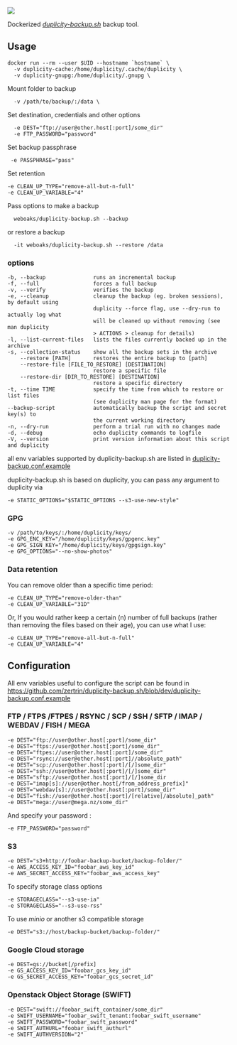 [![](https://images.microbadger.com/badges/image/weboaks/duplicity-backup.sh.svg)](https://microbadger.com/images/weboaks/duplicity-backup.sh "Get your own image badge on microbadger.com")

Dockerized [*duplicity-backup.sh*](https://github.com/zertrin/duplicity-backup.sh) backup tool.

## Usage

```
docker run --rm --user $UID --hostname `hostname` \
  -v duplicity-cache:/home/duplicity/.cache/duplicity \
  -v duplicity-gnupg:/home/duplicity/.gnupg \
```
Mount folder to backup
```
  -v /path/to/backup/:/data \
```
Set destination, credentials and other options
```
  -e DEST="ftp://user@other.host[:port]/some_dir"
  -e FTP_PASSWORD="password"
```
Set backup passphrase
```
 -e PASSPHRASE="pass"
```
Set retention
```
-e CLEAN_UP_TYPE="remove-all-but-n-full"
-e CLEAN_UP_VARIABLE="4"
```

Pass options to make a backup
```
  weboaks/duplicity-backup.sh --backup
```
or restore a backup
```
  -it weboaks/duplicity-backup.sh --restore /data
```

### options
```
-b, --backup               runs an incremental backup
-f, --full                 forces a full backup
-v, --verify               verifies the backup
-e, --cleanup              cleanup the backup (eg. broken sessions), by default using
                           duplicity --force flag, use --dry-run to actually log what
                           will be cleaned up without removing (see man duplicity
                           > ACTIONS > cleanup for details)
-l, --list-current-files   lists the files currently backed up in the archive
-s, --collection-status    show all the backup sets in the archive
    --restore [PATH]       restores the entire backup to [path]
    --restore-file [FILE_TO_RESTORE] [DESTINATION]
                           restore a specific file
    --restore-dir [DIR_TO_RESTORE] [DESTINATION]
                           restore a specific directory
-t, --time TIME            specify the time from which to restore or list files
                           (see duplicity man page for the format)
--backup-script            automatically backup the script and secret key(s) to
                           the current working directory
-n, --dry-run              perform a trial run with no changes made
-d, --debug                echo duplicity commands to logfile
-V, --version              print version information about this script and duplicity
```
all env variables supported by duplicity-backup.sh are listed in [duplicity-backup.conf.example](https://github.com/zertrin/duplicity-backup.sh/blob/dev/duplicity-backup.conf.example)

duplicity-backup.sh is based on duplicity, you can pass any argument to duplicity via
```
-e STATIC_OPTIONS="$STATIC_OPTIONS --s3-use-new-style"
```

### GPG

```
-v /path/to/keys/:/home/duplicity/keys/
-e GPG_ENC_KEY="/home/duplicity/keys/gpgenc.key"
-e GPG_SIGN_KEY="/home/duplicity/keys/gpgsign.key"
-e GPG_OPTIONS="--no-show-photos"
```

### Data retention

You can remove older than a specific time period:
```
-e CLEAN_UP_TYPE="remove-older-than"
-e CLEAN_UP_VARIABLE="31D"
```
Or, If you would rather keep a certain (n) number of full backups (rather than removing the files based on their age), you can use what I use:
```
-e CLEAN_UP_TYPE="remove-all-but-n-full"
-e CLEAN_UP_VARIABLE="4"
```

## Configuration

All env variables useful to configure the script can be found in https://github.com/zertrin/duplicity-backup.sh/blob/dev/duplicity-backup.conf.example

### FTP / FTPS /FTPES / RSYNC / SCP / SSH / SFTP / IMAP / WEBDAV / FISH / MEGA
```
-e DEST="ftp://user@other.host[:port]/some_dir"
-e DEST="ftps://user@other.host[:port]/some_dir"
-e DEST="ftpes://user@other.host[:port]/some_dir"
-e DEST="rsync://user@other.host[:port]//absolute_path"
-e DEST="scp://user@other.host[:port]/[/]some_dir"
-e DEST="ssh://user@other.host[:port]/[/]some_dir"
-e DEST="sftp://user@other.host[:port]/[/]some_dir
-e DEST="imap[s]://user@other.host[/from_address_prefix]"
-e DEST="webdav[s]://user@other.host[:port]/some_dir"
-e DEST="fish://user@other.host[:port]/[relative|/absolute]_path"
-e DEST="mega://user@mega.nz/some_dir"

```
And specify your password :
```
-e FTP_PASSWORD="password"
```

### S3
```
-e DEST="s3+http://foobar-backup-bucket/backup-folder/"
-e AWS_ACCESS_KEY_ID="foobar_aws_key_id"
-e AWS_SECRET_ACCESS_KEY="foobar_aws_access_key"
```
To specify storage class options
```
-e STORAGECLASS="--s3-use-ia"
-e STORAGECLASS="--s3-use-rss"
```
To use *minio* or another s3 compatible storage
```
-e DEST="s3://host/backup-bucket/backup-folder/"
```

### Google Cloud storage
```
-e DEST=gs://bucket[/prefix]
-e GS_ACCESS_KEY_ID="foobar_gcs_key_id"
-e GS_SECRET_ACCESS_KEY="foobar_gcs_secret_id"
```
### Openstack Object Storage (SWIFT)
```
-e DEST="swift://foobar_swift_container/some_dir"
-e SWIFT_USERNAME="foobar_swift_tenant:foobar_swift_username"
-e SWIFT_PASSWORD="foobar_swift_password"
-e SWIFT_AUTHURL="foobar_swift_authurl"
-e SWIFT_AUTHVERSION="2"
```
